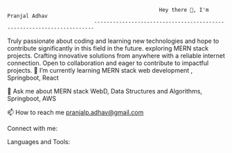                                                      Hey there 👋, I'm Pranjal Adhav
                                ----------------------------------------------------------------------
Truly passionate about coding and learning new technologies and hope to contribute significantly in this field in the future. exploring MERN stack projects. Crafting innovative solutions from anywhere with a reliable internet connection. Open to collaboration and eager to contribute to impactful projects.
🌱 I’m currently learning MERN stack web development , Springboot, React

💬 Ask me about MERN stack WebD, Data Structures and Algorithms, Springboot, AWS

📫 How to reach me pranjalp.adhav@gmail.com

Connect with me:


Languages and Tools:


<!---
pranj2712/pranj2712 is a ✨ special ✨ repository because its `README.md` (this file) appears on your GitHub profile.
You can click the Preview link to take a look at your changes.
--->
